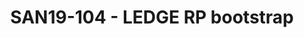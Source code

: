 ---
categories:
- san19
description: Proposal of this session is to provide technical intro of LEDGE reference
  platform for different flavours Open Embedded, Debian and Fedora IoT. I will give
  a link on project source code, discuss how to build it and run it. Describe how
  we do automatic builds and Continuous Integration. This talk is intended for new
  contributors for LEDGE reference platform as a first technical guide.
image:
  featured: 'true'
  path: /assets/images/featured-images/san19/SAN19-104.png
session_attendee_num: '1'
session_id: SAN19-104
session_room: Sunset V (Session 1)
session_slot:
  end_time: '2019-09-23 14:25:00'
  start_time: '2019-09-23 14:00:00'
session_speakers:
- speaker_bio: Maxim Uvarov is developer and maintainer in Linaro LEDGE group. Recently
    Maxim was maintainer of OpenDataPlane (networking API project) in Linaro, kernel
    maintainer at Oracle and Linux developer in MontaVista. Maxim holds a Ph.D. in
    Engineering from Moscow State University of Instrument Engineering and Computer
    Science.
  speaker_company: Linaro
  speaker_image: /assets/images/speakers/san19/maxim-uvarov.jpg
  speaker_location: ''
  speaker_name: Maxim Uvarov
  speaker_position: Sr. Software Engineer
  speaker_username: maximuvarov
session_track: IoT Fog/Gateway/Edge Computing
tag: session
tags:
- IoT Fog/Gateway/Edge Computing
title: SAN19-104 - LEDGE RP bootstrap
---